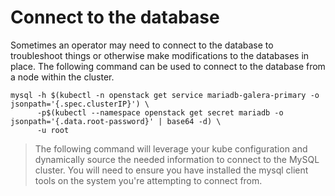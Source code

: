 # Connect to the database

Sometimes an operator may need to connect to the database to troubleshoot things or otherwise make modifications to the databases in place. The following command can be used to connect to the database from a node within the cluster.

``` shell
mysql -h $(kubectl -n openstack get service mariadb-galera-primary -o jsonpath='{.spec.clusterIP}') \
      -p$(kubectl --namespace openstack get secret mariadb -o jsonpath='{.data.root-password}' | base64 -d) \
      -u root
```

> The following command will leverage your kube configuration and dynamically source the needed information to connect to the MySQL cluster. You will need to ensure you have installed the mysql client tools on the system you're attempting to connect from.
